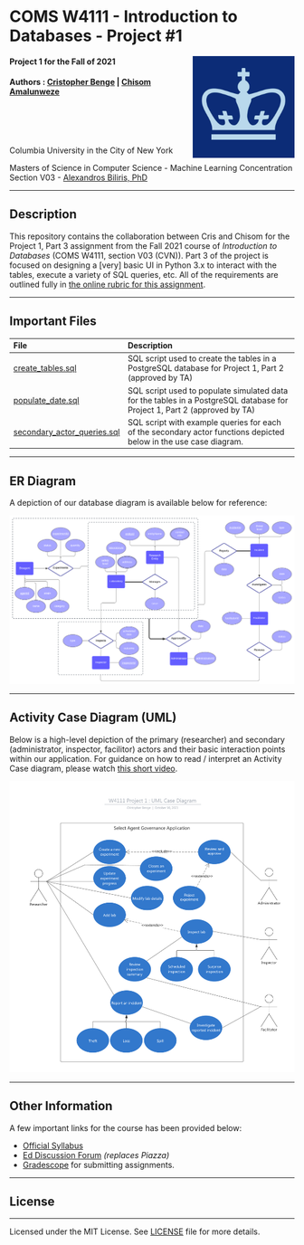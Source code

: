 COMS W4111 - Introduction to Databases - Project #1
==========================================================
<img align="right" width="180" src="./images/cu_logo.jpg"/>

#### Project 1 for the Fall of 2021
#### Authors : [Cristopher Benge](https://cbenge509.github.io/) | [Chisom Amalunweze](https://www.linkedin.com/in/chisomamalunweze/)
<br><br><br><br>
Columbia University in the City of New York

Masters of Science in Computer Science - Machine Learning Concentration <br>
Section V03 - [Alexandros Biliris, PhD](http://www.cs.columbia.edu/~biliris/)

---

## Description

This repository contains the collaboration between Cris and Chisom for the Project 1, Part 3 assignment from the Fall 2021 course of *Introduction to Databases* (COMS W4111, section V03 (CVN)).  Part 3 of the project is focused on designing a [very] basic UI in Python 3.x to interact with the tables, execute a variety of SQL queries, etc.  All of the requirements are outlined fully in [the online rubric for this assignment](https://www.cs.columbia.edu/~biliris/4111/21f/projects/proj1-3/proj1-3.html).


--- 

## Important Files

| File | Description |
|:-----|:------------|
| [create_tables.sql](./sql_scripts/create_tables.sql) | SQL script used to create the tables in a PostgreSQL database for Project 1, Part 2 (approved by TA) |
| [populate_date.sql](./sql_scripts/populate_data.sql) | SQL script used to populate simulated data for the tables in a PostgreSQL database for Project 1, Part 2 (approved by TA) |
| [secondary_actor_queries.sql](./sql_scripts/secondary_actor_queries.sql) | SQL script with example queries for each of the secondary actor functions depicted below in the use case diagram. |

---

## ER Diagram

A depiction of our database diagram is available below for reference:

<img src="./images/ERDiagram.png">

---

## Activity Case Diagram (UML)

Below is a high-level depiction of the primary (researcher) and secondary (administrator, inspector, facilitor) actors and their basic interaction points within our application.  For guidance on how to read / interpret an Activity Case diagram, please watch [this short video](https://www.youtube.com/watch?v=zid-MVo7M-E).

<img src="./images/CaseDiagram.png">

---

## Other Information 

A few important links for the course has been provided below:

 - [Official Syllabus](https://www.cs.columbia.edu/~biliris/4111/21f/)
 - [Ed Discussion Forum](https://edstem.org/us/courses/13950/discussion/) *(replaces Piazza)*
 - [Gradescope](https://www.gradescope.com/courses/313462) for submitting assignments.

---

## License
-------
Licensed under the MIT License. See [LICENSE](LICENSE) file for more details.
